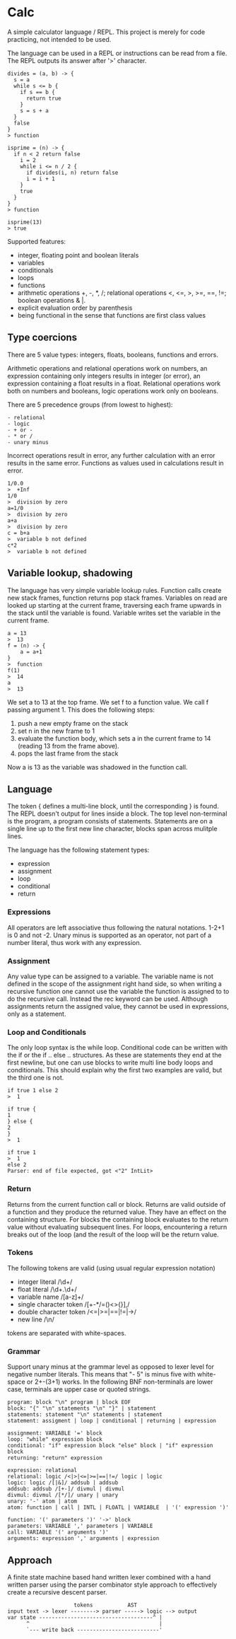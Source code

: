 # Calc

A simple calculator language / REPL. This project is merely for code practicing, not intended to be used.

The language can be used in a REPL or instructions can be read from a file. The REPL outputs its answer after '>' character.

    divides = (a, b) -> {
      s = a
      while s <= b {
        if s == b {
          return true
        }
        s = s + a
      }
      false
    }
    > function
  
    isprime = (n) -> {
      if n < 2 return false
        i = 2
        while i <= n / 2 {
          if divides(i, n) return false
          i = i + 1	
        }
        true
      }
    }
    > function
  
    isprime(13)
    > true

Supported features:

 - integer, floating point and boolean literals
 - variables
 - conditionals
 - loops
 - functions
 - arithmetic operations +, -, *, /; relational operations <, <=, >, >=, ==, !=; boolean operations & |.
 - explicit evaluation order by parenthesis
 - being functional in the sense that functions are first class values

## Type coercions

There are 5 value types: integers, floats, booleans, functions and errors.

Arithmetic operations and relational operations work on numbers, an expression containing only integers results in integer (or error), an expression containing a float results in a float. Relational operations work both on numbers and booleans, logic operations work only on booleans.

There are 5 precedence groups (from lowest to highest): 

    - relational
    - logic
    - + or -
    - * or /
    - unary minus

Incorrect operations result in error, any further calculation with an error results in the same error. Functions as values used in calculations result in error.

    1/0.0
    >  +Inf
    1/0
    >  division by zero
    a=1/0
    >  division by zero
    a+a
    >  division by zero
    c = b+a
    >  variable b not defined
    c*2
    >  variable b not defined

## Variable lookup, shadowing

The language has very simple variable lookup rules. Function calls create new stack frames, function returns pop stack frames. Variables on read are looked up starting at the current frame, traversing each frame upwards in the stack until the variable is found. Variable writes set the variable in the current frame.

    a = 13
    >  13
    f = (n) -> {
        a = a+1
    }
    >  function
    f(1)
    >  14
    a
    >  13

We set a to 13 at the top frame. We set f to a function value. We call f passing argument 1. This does the following steps:

   1. push a new empty frame on the stack
   2. set n in the new frame to 1
   3. evaluate the function body, which sets a in the current frame to 14 (reading 13 from the frame above).
   4. pops the last frame from the stack

Now a is 13 as the variable was shadowed in the function call.

## Language

The token { defines a multi-line block, until the corresponding } is found. The REPL doesn't output for lines inside a block. The top level non-terminal is the program, a program consists of statements. Statements are on a single line up to the first new line character, blocks span across mulitple lines.

The language has the following statement types:

 - expression
 - assignment
 - loop
 - conditional
 - return

### Expressions

All operators are left associative thus following the natural notations. 1-2+1 is 0 and not -2. Unary minus is supported as an operator, not part of a number literal, thus work with any expression.

### Assignment

Any value type can be assigned to a variable. The variable name is not defined in the scope of the assignment right hand side, so when writing a recursive function one cannot use the variable the function is assigned to to do the recursive call. Instead the rec keyword can be used. Although assignments return the assigned value, they cannot be used in expressions, only as a statement.

### Loop and Conditionals

The only loop syntax is the while loop. Conditional code can be written with the if or the if .. else .. structures. As these are statements they end at the first newline, but one can use blocks to write multi line body loops and conditionals. This should explain why the first two examples are valid, but the third one is not.

    if true 1 else 2
    >  1

    if true {
    1
    } else {
    2
    }
    >  1

    if true 1
    >  1
    else 2
    Parser: end of file expected, got <"2" IntLit>

### Return

Returns from the current function call or block. Returns are valid outside of a function and they produce the returned value. They have an effect on the containing structure. For blocks the containing block evaluates to the return value without evaluating subsequent lines. For loops, encountering a return breaks out of the loop (and the result of the loop will be the return value.

### Tokens

The following tokens are valid (using usual regular expression notation)

 - integer literal /\d+/
 - float literal /\d+.\d+/
 - variable name /[a-z]+/
 - single character token /[+-*/=()<>{}],/
 - double character token /<=|>=|==|!=|->/
 - new line /\n/

tokens are separated with white-spaces.

### Grammar

Support unary minus at the grammar level as opposed to lexer level for negative number literals. This means that "- 5" is minus five with white-space or 2+-(3+1) works. In the following BNF non-terminals are lower case, terminals are upper case or quoted strings.

    program: block "\n" program | block EOF
    block: "{" "\n" statements "\n" "}" | statement
    statements: statement "\n" statements | statement
    statement: assigment | loop | conditional | returning | expression

    assignment: VARIABLE '=' block 
    loop: "while" expression block
    conditional: "if" expression block "else" block | "if" expression block
    returning: "return" expression

    expression: relational
    relational: logic /<|>|<=|>=|==|!=/ logic | logic
    logic: logic /[|&]/ addsub | addsub
    addsub: addsub /[+-]/ divmul | divmul
    divmul: divmul /[*/]/ unary | unary
    unary: '-' atom | atom
    atom: function | call | INTL | FLOATL | VARIABLE  | '(' expression ')'

    function: '(' parameters ')' '->' block
    parameters: VARIABLE ',' parameters | VARIABLE
    call: VARIABLE '(' arguments ')'
    arguments: expression ',' arguments | expression


## Approach

A finite state machine based hand written lexer combined with a hand written parser using the parser combinator style approach to effectively create a recursive descent parser.

                         tokens           AST
    input text -> lexer --------> parser -----> logic --> output
    var state ------------------------------------^ |
          ^                                         |
          `--- write back --------------------------'
